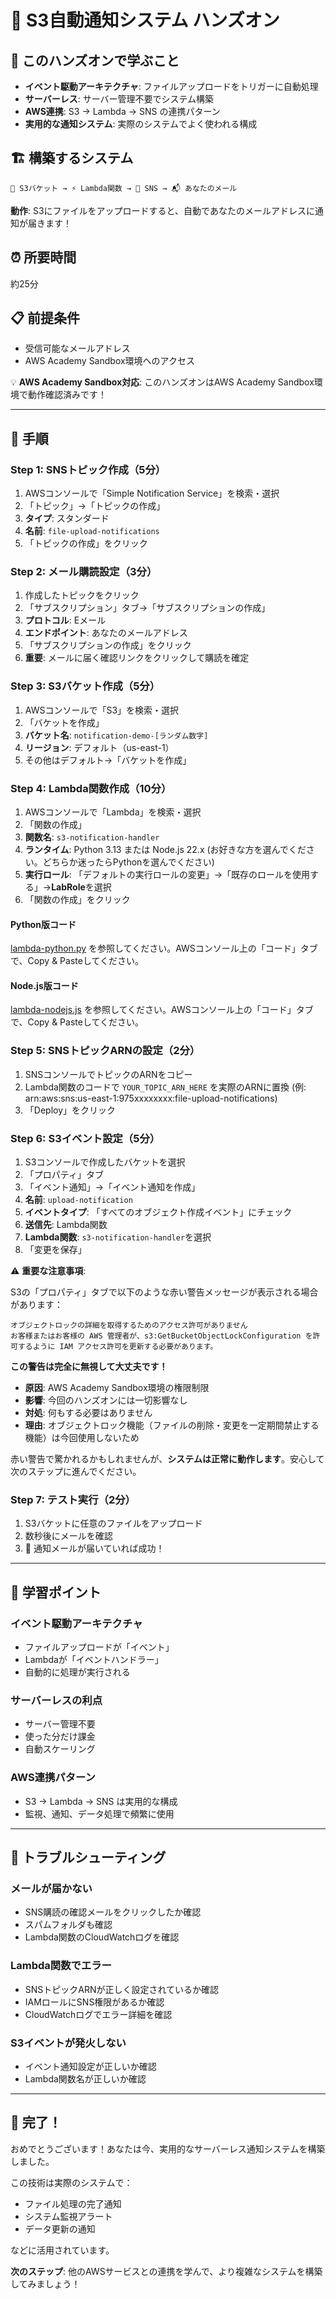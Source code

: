# 🔔 S3自動通知システム ハンズオン

## 🎯 このハンズオンで学ぶこと

- **イベント駆動アーキテクチャ**: ファイルアップロードをトリガーに自動処理
- **サーバーレス**: サーバー管理不要でシステム構築
- **AWS連携**: S3 → Lambda → SNS の連携パターン
- **実用的な通知システム**: 実際のシステムでよく使われる構成

## 🏗️ 構築するシステム

```
📁 S3バケット → ⚡ Lambda関数 → 📧 SNS → 📬 あなたのメール
```

**動作**: S3にファイルをアップロードすると、自動であなたのメールアドレスに通知が届きます！

## ⏰ 所要時間

約25分

## 📋 前提条件

- 受信可能なメールアドレス
- AWS Academy Sandbox環境へのアクセス

💡 **AWS Academy Sandbox対応**: このハンズオンはAWS Academy Sandbox環境で動作確認済みです！

---

## 🚀 手順

### Step 1: SNSトピック作成（5分）

1. AWSコンソールで「Simple Notification Service」を検索・選択
2. 「トピック」→「トピックの作成」
3. **タイプ**: スタンダード
4. **名前**: `file-upload-notifications`
5. 「トピックの作成」をクリック

### Step 2: メール購読設定（3分）

1. 作成したトピックをクリック
2. 「サブスクリプション」タブ→「サブスクリプションの作成」
3. **プロトコル**: Eメール
4. **エンドポイント**: あなたのメールアドレス
5. 「サブスクリプションの作成」をクリック
6. **重要**: メールに届く確認リンクをクリックして購読を確定

### Step 3: S3バケット作成（5分）

1. AWSコンソールで「S3」を検索・選択
2. 「バケットを作成」
3. **バケット名**: `notification-demo-[ランダム数字]`
4. **リージョン**: デフォルト（us-east-1）
5. その他はデフォルト→「バケットを作成」

### Step 4: Lambda関数作成（10分）

1. AWSコンソールで「Lambda」を検索・選択
2. 「関数の作成」
3. **関数名**: `s3-notification-handler`
4. **ランタイム**: Python 3.13 または Node.js 22.x (お好きな方を選んでください。どちらか迷ったらPythonを選んでください)
5. **実行ロール**: 「デフォルトの実行ロールの変更」→「既存のロールを使用する」→**LabRole**を選択
6. 「関数の作成」をクリック

#### Python版コード

<a href="./lambda-python.py" target="_blank" rel="noopener noreferrer">lambda-python.py</a> を参照してください。AWSコンソール上の「コード」タブで、Copy & Pasteしてください。  

#### Node.js版コード

<a href="./lambda-nodejs.js" target="_blank" rel="noopener noreferrer">lambda-nodejs.js</a>  を参照してください。AWSコンソール上の「コード」タブで、Copy & Pasteしてください。  

### Step 5: SNSトピックARNの設定（2分）

1. SNSコンソールでトピックのARNをコピー
2. Lambda関数のコードで `YOUR_TOPIC_ARN_HERE` を実際のARNに置換 (例: arn:aws:sns:us-east-1:975xxxxxxxx:file-upload-notifications)
3. 「Deploy」をクリック

### Step 6: S3イベント設定（5分）

1. S3コンソールで作成したバケットを選択
2. 「プロパティ」タブ
3. 「イベント通知」→「イベント通知を作成」
4. **名前**: `upload-notification`
5. **イベントタイプ**: 「すべてのオブジェクト作成イベント」にチェック
6. **送信先**: Lambda関数
7. **Lambda関数**: `s3-notification-handler`を選択
8. 「変更を保存」

⚠️ **重要な注意事項**: 

S3の「プロパティ」タブで以下のような赤い警告メッセージが表示される場合があります：

```
オブジェクトロックの詳細を取得するためのアクセス許可がありません
お客様またはお客様の AWS 管理者が、s3:GetBucketObjectLockConfiguration を許可するように IAM アクセス許可を更新する必要があります。
```

**この警告は完全に無視して大丈夫です！**

- **原因**: AWS Academy Sandbox環境の権限制限
- **影響**: 今回のハンズオンには一切影響なし
- **対処**: 何もする必要はありません
- **理由**: オブジェクトロック機能（ファイルの削除・変更を一定期間禁止する機能）は今回使用しないため

赤い警告で驚かれるかもしれませんが、**システムは正常に動作します**。安心して次のステップに進んでください。  

### Step 7: テスト実行（2分）

1. S3バケットに任意のファイルをアップロード
2. 数秒後にメールを確認
3. 🎉 通知メールが届いていれば成功！

---

## 🎯 学習ポイント

### **イベント駆動アーキテクチャ**
- ファイルアップロードが「イベント」
- Lambdaが「イベントハンドラー」
- 自動的に処理が実行される

### **サーバーレスの利点**
- サーバー管理不要
- 使った分だけ課金
- 自動スケーリング

### **AWS連携パターン**
- S3 → Lambda → SNS は実用的な構成
- 監視、通知、データ処理で頻繁に使用

---

## 🚨 トラブルシューティング

### **メールが届かない**
- SNS購読の確認メールをクリックしたか確認
- スパムフォルダも確認
- Lambda関数のCloudWatchログを確認

### **Lambda関数でエラー**
- SNSトピックARNが正しく設定されているか確認
- IAMロールにSNS権限があるか確認
- CloudWatchログでエラー詳細を確認

### **S3イベントが発火しない**
- イベント通知設定が正しいか確認
- Lambda関数名が正しいか確認

---

## 🎊 完了！

おめでとうございます！あなたは今、実用的なサーバーレス通知システムを構築しました。

この技術は実際のシステムで：
- ファイル処理の完了通知
- システム監視アラート  
- データ更新の通知

などに活用されています。

**次のステップ**: 他のAWSサービスとの連携を学んで、より複雑なシステムを構築してみましょう！